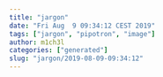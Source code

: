 ```yaml
---
title: "jargon"
date: "Fri Aug  9 09:34:12 CEST 2019"
tags: ["jargon", "pipotron", "image"]
author: m1ch3l
categories: ["generated"]
slug: "jargon/2019-08-09-09:34:12"
---
```



